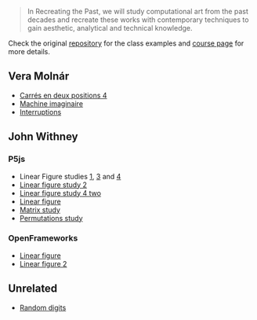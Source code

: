 > In Recreating the Past, we will study computational art from the past decades and recreate these works with contemporary techniques to gain aesthetic, analytical and technical knowledge.

Check the original [repository](https://github.com/ofZach/RTP_SFPC_SUMMER20) for the class examples and [course page](https://sfpc.io/recreatingthepast-spring2020/) for more details.

## Vera Molnár

- [Carrés en deux positions 4](p5js/vera-moln-rcarr-s-en-deux-positions-4/dist)
- [Machine imaginaire](p5js/vera-moln-rimaginary-machine/dist)
- [Interruptions](p5js/vera-moln-rinterruptions/dist)

## John Withney

### P5js

- Linear Figure studies [1](p5js/john-withneylinear-figure-1/dist), [3](p5js/john-withneylinear-figure-3/dist) and [4](p5js/john-withneylinear-figure-4-random/dist)
- [Linear figure study 2](p5js/john-withneylinear-figure-2/dist)
- [Linear figure study 4 two](p5js/john-withneylinear-figure-4-two/dist)
- [Linear figure](p5js/john-withneylinear-figure/dist)
- [Matrix study]((p5js/john-withneymatrix-study-1/dist))
- [Permutations study]((p5js/john-withneypermutations/dist))

### OpenFrameworks

- [Linear figure](https://github.com/murilopolese/RTP_SFPC_SUMMER20/tree/master/openframeworks/john-withney-linear-figure)
- [Linear figure 2](https://github.com/murilopolese/RTP_SFPC_SUMMER20/tree/master/openframeworks/john-withneylinear-figure-2)

## Unrelated

- [Random digits](p5js/random-digits-animation/dist)
